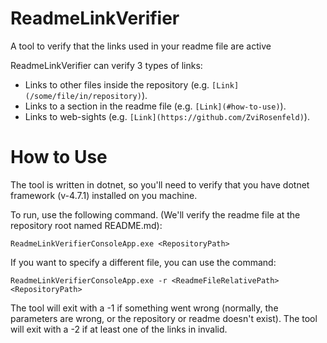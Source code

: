 # ReadmeLinkVerifier

A tool to verify that the links used in your readme file are active

ReadmeLinkVerifier can verify 3 types of links:
- Links to other files inside the repository (e.g. `[Link](/some/file/in/repository)`).
- Links to a section in the readme file (e.g. `[Link](#how-to-use)`).
- Links to web-sights (e.g. `[Link](https://github.com/ZviRosenfeld)`).

# How to Use

The tool is written in dotnet, so you'll need to verify that you have dotnet framework (v-4.7.1) installed on you machine.

To run, use the following command. (We'll verify the readme file at the repository root named README.md):

```
ReadmeLinkVerifierConsoleApp.exe <RepositoryPath>
```

If you want to specify a different file, you can use the command:

```
ReadmeLinkVerifierConsoleApp.exe -r <ReadmeFileRelativePath> <RepositoryPath>
```

The tool will exit with a -1 if something went wrong (normally, the parameters are wrong, or the repository or readme doesn't exist).
The tool will exit with a -2 if at least one of the links in invalid.
